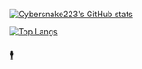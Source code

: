 [![Cybersnake223's GitHub stats](https://github-readme-stats.vercel.app/api?username=Cybersnake223&show_icons=true&count_private=true&theme=github_dark)](https://github.com/anuraghazra/github-readme-stats)

[![Top Langs](https://github-readme-stats.vercel.app/api/top-langs/?username=Cybersnake223&layout=compact&hide=Shell&theme=github_dark)](https://github.com/anuraghazra/github-readme-stats)


### 🕴️
